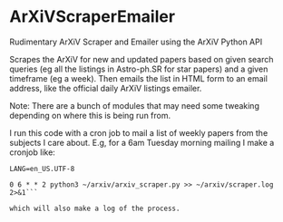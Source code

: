 # ArXiVScraperEmailer
Rudimentary ArXiV Scraper and Emailer using the ArXiV Python API

Scrapes the ArXiV for new and updated papers based on given search queries (eg all the listings in Astro-ph.SR for star papers) and a given timeframe (eg a week). Then emails the list in HTML form to an email address, like the official daily ArXiV listings emailer.

Note: There are a bunch of modules that may need some tweaking depending on where this is being run from.

I run this code with a cron job to mail a list of weekly papers from the subjects I care about. E.g, for a 6am Tuesday morning mailing I make a cronjob like:

```PYTHONIOENCODING=utf8
LANG=en_US.UTF-8

0 6 * * 2 python3 ~/arxiv/arxiv_scraper.py >> ~/arxiv/scraper.log 2>&1```

which will also make a log of the process.
